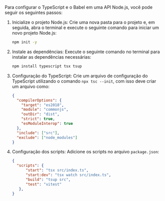 Para configurar o TypeScript e o Babel em uma API Node.js, você pode seguir os seguintes passos:

1. Inicialize o projeto Node.js:
   Crie uma nova pasta para o projeto e, em seguida, abra o terminal e execute o seguinte comando para iniciar um novo projeto Node.js:

   ```bash
   npm init -y
   ```

2. Instale as dependências:
   Execute o seguinte comando no terminal para instalar as dependências necessárias:

   ```bash
   npm install typescript tsx tsup
   ```

3. Configuração do TypeScript:
   Crie um arquivo de configuração do TypeScript utilizando o comando ```npx tsc --init```, com isso deve criar um arquivo como:

   ```json
   {
     "compilerOptions": {
       "target": "es2018",
       "module": "commonjs",
       "outDir": "dist",
       "strict": true,
       "esModuleInterop": true
     },
     "include": ["src"],
     "exclude": ["node_modules"]
   }
   ```

4. Configuração dos scripts:
   Adicione os scripts no arquivo ```package.json```:

   ```json
   {
     "scripts": {
         "start": "tsx src/index.ts",
         "start:dev": "tsx watch src/index.ts",
         "build": "tsup src",
         "test": "vitest"
      },
   }
   ```

